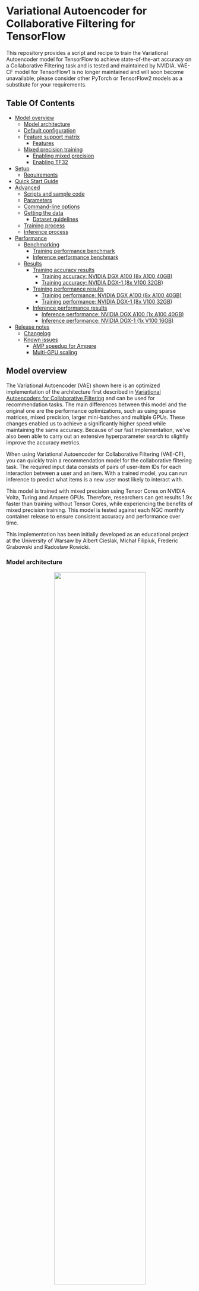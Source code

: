 # Variational Autoencoder for Collaborative Filtering for TensorFlow

This repository provides a script and recipe to train the Variational Autoencoder model for TensorFlow to achieve state-of-the-art accuracy on a Collaborative Filtering task and is tested and maintained by NVIDIA.
VAE-CF model for TensorFlow1 is no longer maintained and will soon become unavailable, please consider other PyTorch or TensorFlow2 models as a substitute for your requirements.

## Table Of Contents

  * [Model overview](#model-overview)
     * [Model architecture](#model-architecture)
     * [Default configuration](#default-configuration)
     * [Feature support matrix](#feature-support-matrix)
        * [Features](#features)
     * [Mixed precision training](#mixed-precision-training)
        * [Enabling mixed precision](#enabling-mixed-precision)
        * [Enabling TF32](#enabling-tf32)
  * [Setup](#setup)
     * [Requirements](#requirements)
  * [Quick Start Guide](#quick-start-guide)
  * [Advanced](#advanced)
     * [Scripts and sample code](#scripts-and-sample-code)
     * [Parameters](#parameters)
     * [Command-line options](#command-line-options)
     * [Getting the data](#getting-the-data)
        * [Dataset guidelines](#dataset-guidelines)
     * [Training process](#training-process)
     * [Inference process](#inference-process)
  * [Performance](#performance)
     * [Benchmarking](#benchmarking)
        * [Training performance benchmark](#training-performance-benchmark)
        * [Inference performance benchmark](#inference-performance-benchmark)
     * [Results](#results)
        * [Training accuracy results](#training-accuracy-results)
           * [Training accuracy: NVIDIA DGX A100 (8x A100 40GB)](#training-accuracy-nvidia-dgx-a100-8x-a100-40gb)
           * [Training accuracy: NVIDIA DGX-1 (8x V100 32GB)](#training-accuracy-nvidia-dgx-1-8x-v100-32gb)
        * [Training performance results](#training-performance-results)
           * [Training performance: NVIDIA DGX A100 (8x A100 40GB)](#training-performance-nvidia-dgx-a100-8x-a100-40gb)
           * [Training performance: NVIDIA DGX-1 (8x V100 32GB)](#training-performance-nvidia-dgx-1-8x-v100-32gb)
        * [Inference performance results](#inference-performance-results)
           * [Inference performance: NVIDIA DGX A100 (1x A100 40GB)](#inference-performance-nvidia-dgx-a100-1x-a100-40gb)
           * [Inference performance: NVIDIA DGX-1 (1x V100 16GB)](#inference-performance-nvidia-dgx-1-1x-v100-16gb)
  * [Release notes](#release-notes)
     * [Changelog](#changelog)
     * [Known issues](#known-issues)
        * [AMP speedup for Ampere](#amp-speedup-for-ampere)
        * [Multi-GPU scaling](#multi-gpu-scaling)


## Model overview

The Variational Autoencoder (VAE) shown here is an optimized implementation of the architecture first described in [Variational Autoencoders for Collaborative Filtering](https://arxiv.org/abs/1802.05814) and can be used for recommendation tasks. The main differences between this model and the original one are the performance optimizations, such as using sparse matrices, mixed precision, larger mini-batches and multiple GPUs. These changes enabled us to achieve a significantly higher speed while maintaining the same accuracy. Because of our fast implementation, we've also been able to carry out an extensive hyperparameter search to slightly improve the accuracy metrics.

When using Variational Autoencoder for Collaborative Filtering (VAE-CF), you can quickly train a recommendation model for the collaborative filtering task. The required input data consists of pairs of user-item IDs for each interaction between a user and an item. With a trained model, you can run inference to predict what items is a new user most likely to interact with.

This model is trained with mixed precision using Tensor Cores on NVIDIA Volta, Turing and Ampere GPUs. Therefore, researchers can get results 1.9x faster than training without Tensor Cores, while experiencing the benefits of mixed precision training. This model is tested against each NGC monthly container release to ensure consistent accuracy and performance over time.

This implementation has been initially developed as an educational project at the University of Warsaw by Albert Cieślak, Michał Filipiuk, Frederic Grabowski and Radosław Rowicki.

### Model architecture

<p align="center">
   <img width="70%" src="images/autoencoder.png" />
   <br>
   Figure 1. The architecture of the VAE-CF model </p>


The Variational Autoencoder is a neural network that provides collaborative filtering based on implicit feedback. Specifically, it provides product recommendations based on user and item interactions. The training data for this model should contain a sequence of (user ID, item ID) pairs indicating that the specified user has interacted with the specified item.

The model consists of two parts: the encoder and the decoder.
The encoder transforms the vector, which contains the interactions for a specific user, into a *n*-dimensional variational distribution. We can then use this variational distribution to obtain a latent representation of a user.
This latent representation is then fed into the decoder. The result is a vector of item interaction probabilities for a particular user.

### Default configuration

The following features were implemented in this model:
- Sparse matrix support
- Data-parallel multi-GPU training
- Dynamic loss scaling with backoff for tensor cores (mixed precision) training

### Feature support matrix

The following features are supported by this model:

| Feature               | VAE-CF
|-----------------------|--------------------------
|Horovod Multi-GPU (NCCL)          |     Yes
|Automatic mixed precision (AMP)   |     Yes

#### Features

Horovod:  
Horovod is a distributed training framework for TensorFlow, Keras, PyTorch and MXNet. The goal of Horovod is to make distributed deep learning fast and easy to use. For more information about how to get started with Horovod, see the [Horovod: Official repository](https://github.com/horovod/horovod).

Multi-GPU training with Horovod:  
Our model uses Horovod to implement efficient multi-GPU training with NCCL. For details, see example sources in this repository or see the [TensorFlow tutorial](https://github.com/horovod/horovod/#usage).


### Mixed precision training

Mixed precision is the combined use of different numerical precisions in a computational method. [Mixed precision](https://arxiv.org/abs/1710.03740) training offers significant computational speedup by performing operations in half-precision format, while storing minimal information in single-precision to retain as much information as possible in critical parts of the network. Since the introduction of [Tensor Cores](https://developer.nvidia.com/tensor-cores) in Volta, and following with both the Turing and Ampere architectures, significant training speedups are experienced by switching to mixed precision -- up to 3x overall speedup on the most arithmetically intense model architectures. Using mixed precision training requires two steps:
1.  Porting the model to use the FP16 data type where appropriate.
2.  Adding loss scaling to preserve small gradient values.

This can now be achieved using Automatic Mixed Precision (AMP) for TensorFlow to enable the full [mixed precision methodology](https://docs.nvidia.com/deeplearning/sdk/mixed-precision-training/index.html#tensorflow) in your existing TensorFlow model code.  AMP enables mixed precision training on Volta, Turing, and NVIDIA Ampere GPU architectures automatically. The TensorFlow framework code makes all necessary model changes internally.

In TF-AMP, the computational graph is optimized to use as few casts as necessary and maximize the use of FP16, and the loss scaling is automatically applied inside of supported optimizers. AMP can be configured to work with the existing tf.contrib loss scaling manager by disabling the AMP scaling with a single environment variable to perform only the automatic mixed-precision optimization. It accomplishes this by automatically rewriting all computation graphs with the necessary operations to enable mixed precision training and automatic loss scaling.


For information about:
-   How to train using mixed precision, see the [Mixed Precision Training](https://arxiv.org/abs/1710.03740) paper and [Training With Mixed Precision](https://docs.nvidia.com/deeplearning/sdk/mixed-precision-training/index.html) documentation.
-   Techniques used for mixed precision training, see the [Mixed-Precision Training of Deep Neural Networks](https://devblogs.nvidia.com/mixed-precision-training-deep-neural-networks/) blog.
-   How to access and enable AMP for TensorFlow, see [Using TF-AMP](https://docs.nvidia.com/deeplearning/dgx/tensorflow-user-guide/index.html#tfamp) from the TensorFlow User Guide.


#### Enabling mixed precision

Mixed precision is enabled in TensorFlow by using the Automatic Mixed Precision (TF-AMP) extension which casts variables to half-precision upon retrieval, while storing variables in single-precision format. Furthermore, to preserve small gradient magnitudes in backpropagation, a [loss scaling](https://docs.nvidia.com/deeplearning/sdk/mixed-precision-training/index.html#lossscaling) step must be included when applying gradients. In TensorFlow, loss scaling can be applied statically by using simple multiplication of loss by a constant value or automatically, by TF-AMP. Automatic mixed precision makes all the adjustments internally in TensorFlow, providing two benefits over manual operations. First, programmers need not modify network model code, reducing development and maintenance effort. Second, using AMP maintains forward and backward compatibility with all the APIs for defining and running TensorFlow models.

To enable mixed precision, you can simply add the values to the environmental variables inside your training script:
- Enable TF-AMP graph rewrite:
```
  os.environ["TF_ENABLE_AUTO_MIXED_PRECISION_GRAPH_REWRITE"] = '1'
```

- Enable Automated Mixed Precision:
```
  os.environ['TF_ENABLE_AUTO_MIXED_PRECISION'] = '1'
```


To enable mixed precision in VAE-CF, run the `main.py` script with the `--amp` flag.

#### Enabling TF32

TensorFloat-32 (TF32) is the new math mode in [NVIDIA A100](https://www.nvidia.com/en-us/data-center/a100/) GPUs for handling the matrix math also called tensor operations. TF32 running on Tensor Cores in A100 GPUs can provide up to 10x speedups compared to single-precision floating-point math (FP32) on Volta GPUs. 

TF32 Tensor Cores can speed up networks using FP32, typically with no loss of accuracy. It is more robust than FP16 for models which require high dynamic range for weights or activations.

For more information, refer to the [TensorFloat-32 in the A100 GPU Accelerates AI Training, HPC up to 20x](https://blogs.nvidia.com/blog/2020/05/14/tensorfloat-32-precision-format/) blog post.

TF32 is supported in the NVIDIA Ampere GPU architecture and is enabled by default.



## Setup

The following section lists the requirements that you need to meet in order to start training the VAE-CF model.

### Requirements

This repository contains Dockerfile which extends the Tensorflow NGC container and encapsulates some dependencies. Aside from these dependencies, ensure you have the following components:
-   [NVIDIA Docker](https://github.com/NVIDIA/nvidia-docker)
-   TensorFlow-1 20.06+ NGC container
-   Supported GPUs:
    - [NVIDIA Volta architecture](https://www.nvidia.com/en-us/data-center/volta-gpu-architecture/)
    - [NVIDIA Turing architecture](https://www.nvidia.com/en-us/geforce/turing/)
    - [NVIDIA Ampere architecture](https://www.nvidia.com/en-us/data-center/nvidia-ampere-gpu-architecture/)

For more information about how to get started with NGC containers, see the following sections from the NVIDIA GPU Cloud Documentation and the Deep Learning Documentation:
-   [Getting Started Using NVIDIA GPU Cloud](https://docs.nvidia.com/ngc/ngc-getting-started-guide/index.html)
-   [Accessing And Pulling From The NGC Container Registry](https://docs.nvidia.com/deeplearning/frameworks/user-guide/index.html#accessing_registry)
-   [Running TensorFlow](https://docs.nvidia.com/deeplearning/frameworks/tensorflow-release-notes/running.html#running)

For those unable to use the TensorFlow NGC container, to set up the required environment or create your own container, see the versioned [NVIDIA Container Support Matrix](https://docs.nvidia.com/deeplearning/frameworks/support-matrix/index.html).

## Quick Start Guide

To train your model using mixed or TF32 precision with Tensor Cores or using FP32, perform the following steps using the default parameters of the VAE-CF model on the [MovieLens 20m dataset](https://grouplens.org/datasets/movielens/20m/). For the specifics concerning training and inference, see the [Advanced](#advanced) section.

1. Clone the repository.
   git clone https://github.com/NVIDIA/DeepLearningExamples
   cd DeepLearningExamples/Tensorflow/Recommendation/VAE_CF
   ```

2. Build the VAE TensorFlow NGC container.

   ```bash
   docker build . -t vae
   ```

3. Launch the VAE-CF TensorFlow Docker container.

   ```bash
   docker run -it --rm --runtime=nvidia -v /data/vae-cf:/data vae /bin/bash
   ```

4. Downloading the dataset: Here we use the [MovieLens 20m dataset](https://grouplens.org/datasets/movielens/20m/).

    * If you do not have the dataset downloaded: Run the commands below to download and extract the MovieLens dataset to the ```/data/ml-20m/extracted/``` folder.
       ```
       cd /data
       mkdir ml-20m
       cd ml-20m
       mkdir extracted
       cd extracted
       wget http://files.grouplens.org/datasets/movielens/ml-20m.zip
       unzip ml-20m.zip
       ```
   
    * If you already have the dataset downloaded and unzipped elsewhere: Run the below commands to first exit the current VAE-CF Docker container and then Restart the VAE-CF Docker Container (like in Step 3 above) by mounting the MovieLens dataset location       
       ```
       exit
       docker run -it --rm --runtime=nvidia -v /data/vae-cf:/data -v <ml-20m folder path>:/data/ml-20m/extracted/ml-20m vae /bin/bash
       ```
       where, the unzipped MovieLens dataset is at ```<ml-20m folder path>```

5. Prepare the dataset.

   ```bash
   python prepare_dataset.py
   ```

6. Start training on 8 GPUs.

   ```bash
   mpirun --bind-to numa --allow-run-as-root -np 8 -H localhost:8 python main.py --train --amp --checkpoint_dir ./checkpoints
   ```

7. Start validation/evaluation.

   The model is exported to the default `model_dir` and can be loaded and tested using:
   ```bash
   python main.py --test --amp --checkpoint_dir ./checkpoints
   ```


## Advanced

The following sections provide greater details of the dataset, running training and inference, and the training results.

### Scripts and sample code

The `main.py` script provides an entry point to all the provided functionalities. This includes running training, testing and inference. The behavior of the script is controlled by command-line arguments listed below in the [Parameters](#parameters) section. The `prepare_dataset.py` script can be used to preprocess the MovieLens 20m dataset.

Most of the deep learning logic is implemented in the `vae/models` subdirectory. The `vae/load` subdirectory contains the code for preprocessing the dataset. The `vae/metrics` subdirectory provides functions for computing the validation metrics such as recall and [NDCG](https://en.wikipedia.org/wiki/Discounted_cumulative_gain#Normalized_DCG).

### Parameters

The most important command-line parameters include:
* `--data_dir` which specifies the directory inside the docker container where the data will be stored, overriding the default location ```/data```
* `--checkpoint_dir` which controls if and where the checkpoints will be stored
* `--amp` for enabling mixed precision training

There are also multiple parameters controlling the various hyperparameters of the training process, such as the learning rate, batch size etc.


### Command-line options

To see the full list of available options and their descriptions, use the `-h` or `--help` command-line option, for example:
```bash
python main.py --help

usage: main.py [-h] [--train] [--test] [--inference_benchmark]
               [--amp] [--epochs EPOCHS]
               [--batch_size_train BATCH_SIZE_TRAIN]
               [--batch_size_validation BATCH_SIZE_VALIDATION]
               [--validation_step VALIDATION_STEP]
               [--warm_up_epochs WARM_UP_EPOCHS]
               [--total_anneal_steps TOTAL_ANNEAL_STEPS]
               [--anneal_cap ANNEAL_CAP] [--lam LAM] [--lr LR] [--beta1 BETA1]
               [--beta2 BETA2] [--top_results TOP_RESULTS] [--xla] [--trace]
               [--activation ACTIVATION] [--log_path LOG_PATH] [--seed SEED]
               [--data_dir DATA_DIR] [--checkpoint_dir CHECKPOINT_DIR]

Train a Variational Autoencoder for Collaborative Filtering in TensorFlow

optional arguments:
  -h, --help            show this help message and exit
  --train               Run training of VAE
  --test                Run validation of VAE
  --inference_benchmark
                        Benchmark the inference throughput and latency
  --amp          Enable Automatic Mixed Precision
  --epochs EPOCHS       Number of epochs to train
  --batch_size_train BATCH_SIZE_TRAIN
                        Global batch size for training
  --batch_size_validation BATCH_SIZE_VALIDATION
                        Used both for validation and testing
  --validation_step VALIDATION_STEP
                        Train epochs for one validation
  --warm_up_epochs WARM_UP_EPOCHS
                        Number of epochs to omit during benchmark
  --total_anneal_steps TOTAL_ANNEAL_STEPS
                        Number of annealing steps
  --anneal_cap ANNEAL_CAP
                        Annealing cap
  --lam LAM             Regularization parameter
  --lr LR               Learning rate
  --beta1 BETA1         Adam beta1
  --beta2 BETA2         Adam beta2
  --top_results TOP_RESULTS
                        Number of results to be recommended
  --xla                 Enable XLA
  --trace               Save profiling traces
  --activation ACTIVATION
                        Activation function
  --log_path LOG_PATH   Path to the detailed JSON log from to be created
  --seed SEED           Random seed for TensorFlow and numpy
  --data_dir DATA_DIR   Directory for storing the training data
  --checkpoint_dir CHECKPOINT_DIR
                        Path for saving a checkpoint after the training

```


### Getting the data

The VA-CF model was trained on the [MovieLens 20M dataset](https://grouplens.org/datasets/movielens/20m/). The dataset can be preprocessed simply by running: `python prepare_dataset.py` in the Docker container. By default, the dataset will be stored in the `/data` directory. If you want to store the data in a different location, you can pass the desired location to the `--data_dir` argument.

#### Dataset guidelines

As a Collaborative Filtering model, VAE-CF only uses information about which user interacted with which item. For the MovieLens dataset, this means that a particular user has positively reviewed a particular movie. VAE-CF can be adapted to any other collaborative filtering task. The input to the model is generally a list of all interactions between users and items. One column of the CSV should contain user IDs, while the other should contain item IDs. Preprocessing for the MovieLens 20M dataset is provided in the `vae/load/preprocessing.py` file.


### Training process

The training can be started by running the `main.py` script with the `train` argument. The resulting checkpoints containing the trained model weights are then stored in the directory specified by the `--checkpoint_dir` directory (by default no checkpoints are saved).

Additionally, a command-line argument called `--results_dir` (by default `None`) specifies where to save the following statistics in a JSON format:
1) a complete list of command-line arguments saved as `<results_dir>/args.json`, and
2) a dictionary of validation metrics and performance metrics recorded during training.

The main validation metric used is [NDCG@100](https://en.wikipedia.org/wiki/Discounted_cumulative_gain#Normalized_DCG). Following the original VAE-CF paper we also report numbers for Recall@20 and Recall@50.

Multi-GPU training uses horovod.

Mixed precision support is controlled by the `--amp` command-line flag. It enables TensorFlow’s Automatic Mixed Precision mode.


### Inference process

Inference on a trained model can be run by passing the `--inference_benchmark` argument to the main.py script

```
python main.py --inference_benchmark [--amp] --checkpoint_dir ./checkpoints
```
This will generate a user with a collection of random items that they interacted with and run inference for that user multiple times to measure latency and throughput.

## Performance

The performance measurements in this document were conducted at the time of publication and may not reflect the performance achieved from NVIDIA’s latest software release. For the most up-to-date performance measurements, go to [NVIDIA Data Center Deep Learning Product Performance](https://developer.nvidia.com/deep-learning-performance-training-inference).

### Benchmarking

The following section shows how to run benchmarks measuring the model performance in training and inference modes.

#### Training performance benchmark


To benchmark the training performance, run:
```
mpirun --bind-to numa --allow-run-as-root -np 8 -H localhost:8 python main.py  --train [--amp]
```


#### Inference performance benchmark

To benchmark the inference performance, run:
```
python main.py --inference_benchmark [--amp]
```

### Results

The following sections provide details on how we achieved our performance and accuracy in training and inference.

#### Training accuracy results

All training performance results were obtained by running:
```
mpirun --bind-to numa --allow-run-as-root -np <gpus> -H localhost:8 python main.py  --train [--amp]
```
in the TensorFlow 20.06 NGC container. 


##### Training accuracy: NVIDIA DGX A100 (8x A100 40GB)

| GPUs    | Batch size / GPU    | Accuracy - TF32  | Accuracy - mixed precision  |   Time to train - TF32 [s] |  Time to train - mixed precision [s] | Time to train speedup (TF32 to mixed precision)
|-------:|-----------------:|-------------:|-----------:|----------------:|--------------:|---------------:|
|      1 |       24,576 |         0.430298 |       0.430398 |     112.8  |    109.4 |           1.03 |
|      8 |        3,072 |         0.430897 |       0.430353 |      25.9 |     30.4 |           0.85 |

##### Training accuracy: NVIDIA DGX-1 (8x V100 32GB)

| GPUs | Batch size / GPU | Accuracy - FP32 | Accuracy - mixed precision  | Time to train - FP32 [s] |  Time to train - mixed precision [s] | Time to train speedup (FP32 to mixed precision) |
|-------:|-----------------:|-------------:|-----------:|----------------:|--------------:|---------------:|
|      1 |       24,576 |         0.430592 |       0.430525 |     346.5 |   186.5  |           1.86 |
|      8 |        3,072 |         0.430753 |       0.431202 |      59.1 |    42.2 |           1.40  |


#### Training performance results

Performance numbers below show throughput in users processed per second. They were averaged over an entire training run.

##### Training performance: NVIDIA DGX A100 (8x A100 40GB)

| GPUs   | Batch size / GPU | Throughput - TF32  | Throughput - mixed precision    | Throughput speedup (TF32 - mixed precision)   | Strong scaling - TF32    | Strong scaling - mixed precision
|-------:|------------:|-------------------:|-----------------:|---------------------:|---:|---:|
|      1 |       24,576 |    354,032   |         365,474   |                 1.03 | 1    | 1    |
|      8 |        3,072 |    1,660,700 |         1,409,770 |                 0.85 | 4.69 | 3.86 |

##### Training performance: NVIDIA DGX-1 (8x V100 32GB)

| GPUs   | Batch size / GPU   | Throughput - FP32    | Throughput - mixed precision    | Throughput speedup (FP32 - mixed precision)   | Strong scaling - FP32    | Strong scaling - mixed precision |
|-------:|------------:|-------------------:|-----------------:|---------------------:|---:|---:|
|      1 |       24,576 |             114,125 | 213,283        |                 1.87 | 1 | 1 |
|      8 |        3,072 |             697,628 |      1,001,210 |                 1.44 | 6.11 | 4.69 |

#### Inference performance results

Our results were obtained by running:
```
python main.py  --inference_benchmark [--amp]
```
in the TensorFlow 20.06 NGC container.

We use users processed per second as a throughput metric for measuring inference performance.
All latency numbers are in seconds.

##### Inference performance: NVIDIA DGX A100 (1x A100 40GB)
TF32

|   Batch size |   Throughput Avg |   Latency Avg |   Latency 90% |   Latency 95% |   Latency 99%  |
|-------------:|-----------------:|--------------:|--------------:|--------------:|---------------:|
| 1 | 1181 | 0.000847 | 0.000863 | 0.000871 | 0.000901 |

FP16

|   Batch size |   Throughput Avg |   Latency Avg |   Latency 90% |   Latency 95% |   Latency 99%  |
|-------------:|-----------------:|--------------:|--------------:|--------------:|---------------:|
| 1 | 1215 | 0.000823 | 0.000858 | 0.000864 | 0.000877 |

##### Inference performance: NVIDIA DGX-1 (1x V100 16GB)

FP32

|   Batch size |   Throughput Avg |   Latency Avg |   Latency 90% |   Latency 95% |   Latency 99%  |
|-------------:|-----------------:|--------------:|--------------:|--------------:|---------------:|
|   1 | 718 |  0.001392 |   0.001443 | 0.001458 | 0.001499 |


FP16

|   Batch size |   Throughput Avg |   Latency Avg |   Latency 90% |   Latency 95% |   Latency 99%  |
|-------------:|-----------------:|--------------:|--------------:|--------------:|---------------:|
| 1 |   707 | 0.001413 | 0.001511 | 0.001543 | 0.001622 |

## Release notes

### Changelog

April 2023
- Ceased maintenance of this model in TensorFlow1

July 2020
- Updated with Ampere convergence and performance results

November 2019
- Initial release

### Known issues

#### AMP speedup for Ampere

In this model the TF32 precision can in some cases be as fast as the FP16 precision on Ampere GPUs.
This is because TF32 also uses Tensor Cores and doesn't need any additional logic 
such as maintaining FP32 master weights and casts.
However, please note that VAE-CF is, by modern recommender standards, a very small model.
Larger models should still see significant benefits of using FP16 math. 

#### Multi-GPU scaling

We benchmark this implementation on the ML-20m dataset so that our results are comparable to the original VAE-CF paper. We also use the same neural network architecture. As a consequence, the ratio of communication to computation is relatively large. This means that although using multiple GPUs speeds up the training substantially, the scaling efficiency is worse from what one would expect if using a larger model and a more realistic dataset.

